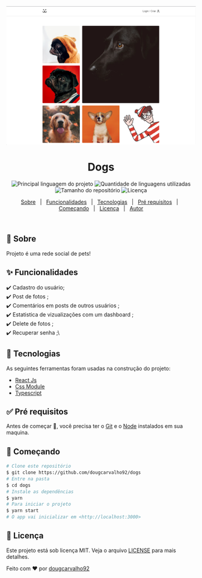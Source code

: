 <div align="center" id="top"> 
  <img src="./public/dogs.png" alt="Dogs" />
</div>

<h1 align="center">Dogs</h1>

<p align="center">
  <img alt="Principal linguagem do projeto" src="https://img.shields.io/github/languages/top/dougcarvalho92/dogs?color=56BEB8">

  <img alt="Quantidade de linguagens utilizadas" src="https://img.shields.io/github/languages/count/dougcarvalho92/dogs?color=56BEB8">

  <img alt="Tamanho do repositório" src="https://img.shields.io/github/repo-size/dougcarvalho92/dogs?color=56BEB8">

  <img alt="Licença" src="https://img.shields.io/github/license/dougcarvalho92/dogs?color=56BEB8">

<p align="center">
  <a href="#dart-sobre">Sobre</a> &#xa0; | &#xa0; 
  <a href="#sparkles-funcionalidades">Funcionalidades</a> &#xa0; | &#xa0;
  <a href="#rocket-tecnologias">Tecnologias</a> &#xa0; | &#xa0;
  <a href="#white_check_mark-pré-requesitos">Pré requisitos</a> &#xa0; | &#xa0;
  <a href="#checkered_flag-começando">Começando</a> &#xa0; | &#xa0;
  <a href="#memo-licença">Licença</a> &#xa0; | &#xa0;
  <a href="https://github.com/dougcarvalho92" target="_blank">Autor</a>
</p>

<br>

## :dart: Sobre

Projeto é uma rede social de pets!

## :sparkles: Funcionalidades

:heavy_check_mark: Cadastro do usuário;\
:heavy_check_mark: Post de fotos ;\
:heavy_check_mark: Comentários em posts de outros usuários ;\
:heavy_check_mark: Estatistica de vizualizações com um dashboard ;\
:heavy_check_mark: Delete de fotos ;\
:heavy_check_mark: Recuperar senha ;\

## :rocket: Tecnologias

As seguintes ferramentas foram usadas na construção do projeto:

- [React Js](https://pt-br.reactjs.org/)
- [Css Module](https://reactnative.dev/)
- [Typescript](https://www.typescriptlang.org/)

## :white_check_mark: Pré requisitos

Antes de começar :checkered_flag:, você precisa ter o [Git](https://git-scm.com) e o [Node](https://nodejs.org/en/) instalados em sua maquina.

## :checkered_flag: Começando

```bash
# Clone este repositório
$ git clone https://github.com/dougcarvalho92/dogs
# Entre na pasta
$ cd dogs
# Instale as dependências
$ yarn
# Para iniciar o projeto
$ yarn start
# O app vai inicializar em <http://localhost:3000>
```

## :memo: Licença

Este projeto está sob licença MIT. Veja o arquivo [LICENSE](LICENSE.md) para mais detalhes.

Feito com :heart: por <a href="https://github.com/dougcarvalho92" target="_blank">dougcarvalho92</a>
